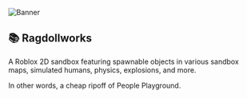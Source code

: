 ![Banner](imgs/banner.png)

## 📚 Ragdollworks
A Roblox 2D sandbox featuring spawnable objects in various sandbox maps, simulated humans, physics, explosions, and more.

In other words, a cheap ripoff of People Playground.